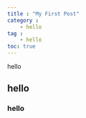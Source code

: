 ```yaml
---
title : "My First Post"
category :
	- hello
tag :
	- hello
toc: true
---
```


hello
## hello
### hello
